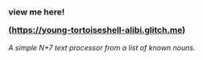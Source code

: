 <h3>view me here!

(https://young-tortoiseshell-alibi.glitch.me)</h3>

*A simple N+7 text processor from a list of known nouns.*

